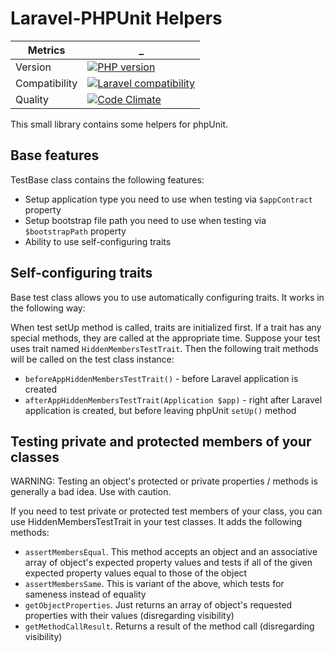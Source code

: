 Laravel-PHPUnit Helpers
====================================

 Metrics | _
---|---
Version | [![PHP version](https://badge.fury.io/ph/fhteam%2Flaravel-phpunit.svg)](http://badge.fury.io/ph/fhteam%2Flaravel-phpunit)
Compatibility | [![Laravel compatibility](https://img.shields.io/badge/laravel-5-green.svg)](http://laravel.com/)
Quality | [![Code Climate](https://codeclimate.com/github/fhteam/laravel-phpunit/badges/gpa.svg)](https://codeclimate.com/github/fhteam/laravel-phpunit)

This small library contains some helpers for phpUnit.

Base features
------------------------------------

TestBase class contains the following features:

 - Setup application type you need to use when testing via `$appContract` property
 - Setup bootstrap file path you need to use when testing via `$bootstrapPath` property
 - Ability to use self-configuring traits
 
Self-configuring traits
------------------------------------

Base test class allows you to use automatically configuring traits. It works in the following way:

When test setUp method is called, traits are initialized first. If a trait has any special methods, they are called at 
the appropriate time. Suppose your test uses trait named `HiddenMembersTestTrait`. Then the following trait methods
will be called on the test class instance:

 - `beforeAppHiddenMembersTestTrait()` - before Laravel application is created
 - `afterAppHiddenMembersTestTrait(Application $app)` - right after Laravel application is created, but before leaving 
 phpUnit `setUp()` method

Testing private and protected members of your classes
------------------------------------

WARNING: Testing an object's protected or private properties / methods is generally a bad idea. Use with caution.

If you need to test private or protected test members of your class, you can use HiddenMembersTestTrait in your test
classes. It adds the following methods:

 - `assertMembersEqual`. This method accepts an object and an associative array of object's expected property values 
 and tests if all of the given expected property values equal to those of the object
 - `assertMembersSame`. This is variant of the above, which tests for sameness instead of equality
 - `getObjectProperties`. Just returns an array of object's requested properties with their values 
 (disregarding visibility)
 - `getMethodCallResult`. Returns a result of the method call (disregarding visibility)
